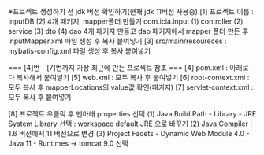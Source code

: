 ※프로젝트 생성하기 전 jdk 버전 확인하기(현재 jdk 11버전 사용중)
[1] 프로젝트 이름 : InputDB
[2] 4개 패키지, mapper폴더 만들기
	com.icia.input (1) controller (2) service (3) dto (4) dao
	4개 패키지 만들고 dao 패키지에서 mapper 폴더 만든 후 inputMapper.xml 파일 생성 후 복사 붙여넣기
[3] src/main/resoureces : mybatis-config.xml 파일 생성 후 복사 붙여넣기

=== [4]번 - [7]번까지 가장 최근에 만든 프로젝트 참조 ===
[4] pom.xml : <properties> 아래로 다 복사해서 붙여넣기
[5] web.xml : 모두 복사 후 붙여넣기
[6] root-context.xml : 모두 복사 후 mapperLocations의 value값 확인(패키지)
[7] servlet-context.xml : 모두 복사 후 붙여넣기

[8] 프로젝트 우클릭 후 맨아래 properties 선택
 (1) Java Build Path - Library - JRE System Library 선택
      : workspace default JRE 으로 바꾸기
 (2) Java Compiler : 1.6 버전에서 11 버전으로 변경
 (3) Project Facets
       - Dynamic Web Module 4.0
       - Java 11
       - Runtimes -> tomcat 9.0 선택
       
       
       
       
       
       
       
       
       
       
       
       